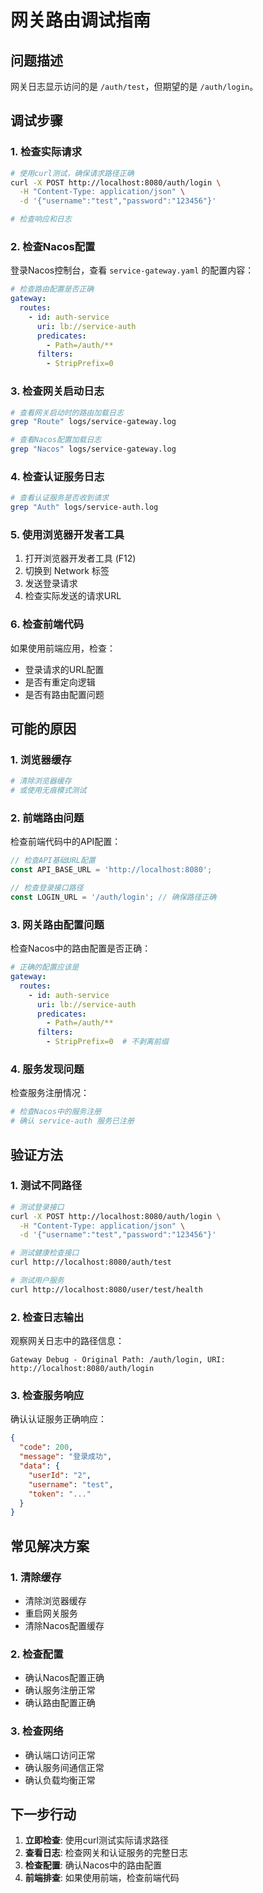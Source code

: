 # 网关路由调试指南

## 问题描述
网关日志显示访问的是 `/auth/test`，但期望的是 `/auth/login`。

## 调试步骤

### 1. 检查实际请求
```bash
# 使用curl测试，确保请求路径正确
curl -X POST http://localhost:8080/auth/login \
  -H "Content-Type: application/json" \
  -d '{"username":"test","password":"123456"}'

# 检查响应和日志
```

### 2. 检查Nacos配置
登录Nacos控制台，查看 `service-gateway.yaml` 的配置内容：
```yaml
# 检查路由配置是否正确
gateway:
  routes:
    - id: auth-service
      uri: lb://service-auth
      predicates:
        - Path=/auth/**
      filters:
        - StripPrefix=0
```

### 3. 检查网关启动日志
```bash
# 查看网关启动时的路由加载日志
grep "Route" logs/service-gateway.log

# 查看Nacos配置加载日志
grep "Nacos" logs/service-gateway.log
```

### 4. 检查认证服务日志
```bash
# 查看认证服务是否收到请求
grep "Auth" logs/service-auth.log
```

### 5. 使用浏览器开发者工具
1. 打开浏览器开发者工具 (F12)
2. 切换到 Network 标签
3. 发送登录请求
4. 检查实际发送的请求URL

### 6. 检查前端代码
如果使用前端应用，检查：
- 登录请求的URL配置
- 是否有重定向逻辑
- 是否有路由配置问题

## 可能的原因

### 1. 浏览器缓存
```bash
# 清除浏览器缓存
# 或使用无痕模式测试
```

### 2. 前端路由问题
检查前端代码中的API配置：
```javascript
// 检查API基础URL配置
const API_BASE_URL = 'http://localhost:8080';

// 检查登录接口路径
const LOGIN_URL = '/auth/login'; // 确保路径正确
```

### 3. 网关路由配置问题
检查Nacos中的路由配置是否正确：
```yaml
# 正确的配置应该是
gateway:
  routes:
    - id: auth-service
      uri: lb://service-auth
      predicates:
        - Path=/auth/**
      filters:
        - StripPrefix=0  # 不剥离前缀
```

### 4. 服务发现问题
检查服务注册情况：
```bash
# 检查Nacos中的服务注册
# 确认 service-auth 服务已注册
```

## 验证方法

### 1. 测试不同路径
```bash
# 测试登录接口
curl -X POST http://localhost:8080/auth/login \
  -H "Content-Type: application/json" \
  -d '{"username":"test","password":"123456"}'

# 测试健康检查接口
curl http://localhost:8080/auth/test

# 测试用户服务
curl http://localhost:8080/user/test/health
```

### 2. 检查日志输出
观察网关日志中的路径信息：
```
Gateway Debug - Original Path: /auth/login, URI: http://localhost:8080/auth/login
```

### 3. 检查服务响应
确认认证服务正确响应：
```json
{
  "code": 200,
  "message": "登录成功",
  "data": {
    "userId": "2",
    "username": "test",
    "token": "..."
  }
}
```

## 常见解决方案

### 1. 清除缓存
- 清除浏览器缓存
- 重启网关服务
- 清除Nacos配置缓存

### 2. 检查配置
- 确认Nacos配置正确
- 确认服务注册正常
- 确认路由配置正确

### 3. 检查网络
- 确认端口访问正常
- 确认服务间通信正常
- 确认负载均衡正常

## 下一步行动

1. **立即检查**: 使用curl测试实际请求路径
2. **查看日志**: 检查网关和认证服务的完整日志
3. **检查配置**: 确认Nacos中的路由配置
4. **前端排查**: 如果使用前端，检查前端代码 